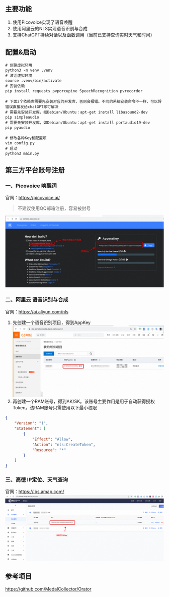 
## 主要功能
1. 使用Picovoice实现了语音唤醒
2. 使用阿里云的NLS实现语音识别与合成
3. 支持ChatGPT持续对话以及函数调用（当前已支持查询实时天气和时间）

## 配置&启动
```shell
# 创建虚拟环境
python3 -m venv .venv
# 激活虚拟环境
source .venv/bin/activate
# 安装依赖
pip install requests pvporcupine SpeechRecognition pvrecorder

# 下面2个依赖库需要先安装对应的开发库，否则会报错。不同的系统安装命令不一样，可以将错误直接发给chatGPT即可解决
# 需要先安装开发库，如Debian/Ubuntu：apt-get install libasound2-dev
pip simpleaudio
# 需要先安装开发库，如Debian/Ubuntu：apt-get install portaudio19-dev
pip pyaudio

# 修改各种Key和配置项
vim config.py
# 启动
python3 main.py
```

## 第三方平台账号注册

### 一、Picovoice 唤醒词
官网：https://picovoice.ai/
> 不建议使用QQ邮箱注册，容易被封号

![console-picovoice-ai](doc/console-picovoice-ai.png)

### 二、阿里云 语音识别与合成
官网：https://ai.aliyun.com/nls
1. 先创建一个语音识别项目，得到AppKey
![console-nls](doc/console-nls.png)
2. 再创建一个RAM账号，得到AK/SK。该账号主要作用是用于自动获得授权Token。该RAM账号只需使用以下最小权限
```json
{
    "Version": "1",
    "Statement": [
        {
            "Effect": "Allow",
            "Action": "nls:CreateToken",
            "Resource": "*"
        }
    ]
}
```

### 三、高德 IP定位、天气查询
官网：https://lbs.amap.com/
![console-amap](doc/console-amap.png)


## 参考项目
https://github.com/MedalCollector/Orator
